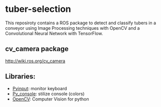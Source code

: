 # tuber-selection
This reposiroty contains a ROS package to detect and classify tubers in a conveyor using Image Processing techniques with OpenCV and a Convolutional Neural Network with TensorFlow.

## cv_camera package
http://wiki.ros.org/cv_camera


## Libraries:
- [Pyinput](https://pynput.readthedocs.io/en/latest/keyboard.html#monitoring-the-keyboard): monitor keyboard
- [Py_console](https://pypi.org/project/py-console/): stilize console (colors)
- [OpenCV](https://pypi.org/project/opencv-python/): Computer Vision for python